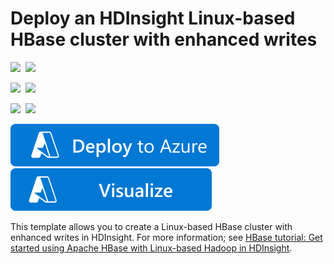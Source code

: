 # Deploy an HDInsight Linux-based HBase cluster with enhanced writes

<IMG SRC="https://azurequickstartsservice.blob.core.windows.net/badges/101-hdinsight-hbase-enhancedwrite/PublicLastTestDate.svg" />&nbsp;
<IMG SRC="https://azurequickstartsservice.blob.core.windows.net/badges/101-hdinsight-hbase-enhancedwrite/PublicDeployment.svg" />&nbsp;

<IMG SRC="https://azurequickstartsservice.blob.core.windows.net/badges/101-hdinsight-hbase-enhancedwrite/FairfaxLastTestDate.svg" />&nbsp;
<IMG SRC="https://azurequickstartsservice.blob.core.windows.net/badges/101-hdinsight-hbase-enhancedwrite/FairfaxDeployment.svg" />&nbsp;

<IMG SRC="https://azurequickstartsservice.blob.core.windows.net/badges/101-hdinsight-hbase-enhancedwrite/BestPracticeResult.svg" />&nbsp;
<IMG SRC="https://azurequickstartsservice.blob.core.windows.net/badges/101-hdinsight-hbase-enhancedwrite/CredScanResult.svg" />&nbsp;

<a href="https://portal.azure.com/#create/Microsoft.Template/uri/https%3A%2F%2Fraw.githubusercontent.com%2FAzure%2Fazure-quickstart-templates%2Fmaster%2F101-hdinsight-hbase-enhancedwrite%2Fazuredeploy.json" target="_blank">
    <img src="https://raw.githubusercontent.com/Azure/azure-quickstart-templates/master/1-CONTRIBUTION-GUIDE/images/deploytoazure.svg"/>
</a>
<a href="http://armviz.io/#/?load=https%3A%2F%2Fraw.githubusercontent.com%2FAzure%2Fazure-quickstart-templates%2Fmaster%2F101-hdinsight-hbase-enhancedwrite%2Fazuredeploy.json" target="_blank">
    <img src="https://raw.githubusercontent.com/Azure/azure-quickstart-templates/master/1-CONTRIBUTION-GUIDE/images/visualizebutton.svg"/>
</a>

This template allows you to create a Linux-based HBase cluster with enhanced writes in HDInsight. For more information; see <a href="https://docs.microsoft.com/azure/hdinsight/hdinsight-hbase-tutorial-get-started-linux">HBase tutorial: Get started using Apache HBase with Linux-based Hadoop in HDInsight</a>.

